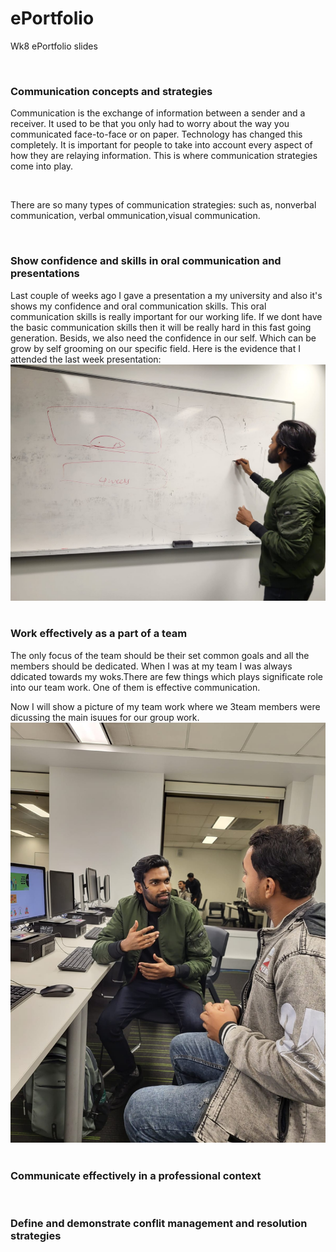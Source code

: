 # ePortfolio
Wk8 ePortfolio slides
<html>
<head>
  <body>
    <h3> Communication concepts and strategies </h3>
    <p> Communication is the exchange of information between a sender and a receiver. It used to be that you only had to worry about the way you communicated face-to-face or on paper. Technology has changed this completely. It is important for people to take into account every aspect of how they are relaying information. This is where communication strategies come into play. </p> <br>
      <p> There are so many types of communication strategies: such as, nonverbal communication, verbal ommunication,visual communication. </p>
    <h3> Show confidence and skills in oral communication and presentations</h3>
      <p> Last couple of weeks ago I gave a presentation a my university and also it's shows my confidence and oral communication skills. This oral communication skills is really important for our working life. If we dont have the basic communication skills then it will be really hard in this fast going generation. Besids, we also need the confidence in our self. Which can be grow by self grooming on our specific field.
          Here is the evidence that I attended the last week presentation:
          <img src="presentationjpg.JPG"alt"..">
    <h3> Work effectively as a part of a team </h3>
      <p>The only focus of the team should be their set common goals and all the members should be dedicated. When I was at my team I was always ddicated towards my woks.There are few things which plays significate role into our team work. One of them is effective communication.<br>
          <p> Now I will show a picture of my team work where we 3team members were dicussing the main isuues for our group work.
              <img src="2jonjpg.JPG"alt",,">
    <h3> Communicate effectively in a professional context </h3>
    <h3> Define and demonstrate conflit management and resolution strategies </h3>
  </body>
 </head>
  </html>
